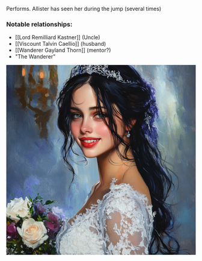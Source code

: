 
Performs. Allister has seen her during the jump (several times)

### Notable relationships:
- [[Lord Remilliard Kastner]] (Uncle)
- [[Viscount Talvin Caellio]] (husband)
- [[Wanderer Gayland Thorn]] (mentor?)
- "The Wanderer"


![](../assets/85003362df41b347e5f750d0c0ed4e3b.png)